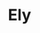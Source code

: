 ---
title: Ely
date: 
draft: false

# descripcion
description : Argolla de plata pasante cierre italiano

materials: Plata 925

color: Plateado

dimensions: 1,5cm x 2,3cm

code: 01-11-0465

type: "Aros"

categories: []

price: $2.330,00

price_eftvo: $1.980,00

# Images
# first image will be shown in the product page
images:
  # - image: "images/path_to_image"
  # La ubicacion de las imagenes es imagenes/Aros/Aros.Argollas/01-11-0465-ely
  - image: "./images/aros/argollas/01-11-0465_a.JPG"
  - image: "./images/aros/argollas/01-11-0465_b.JPG"
---